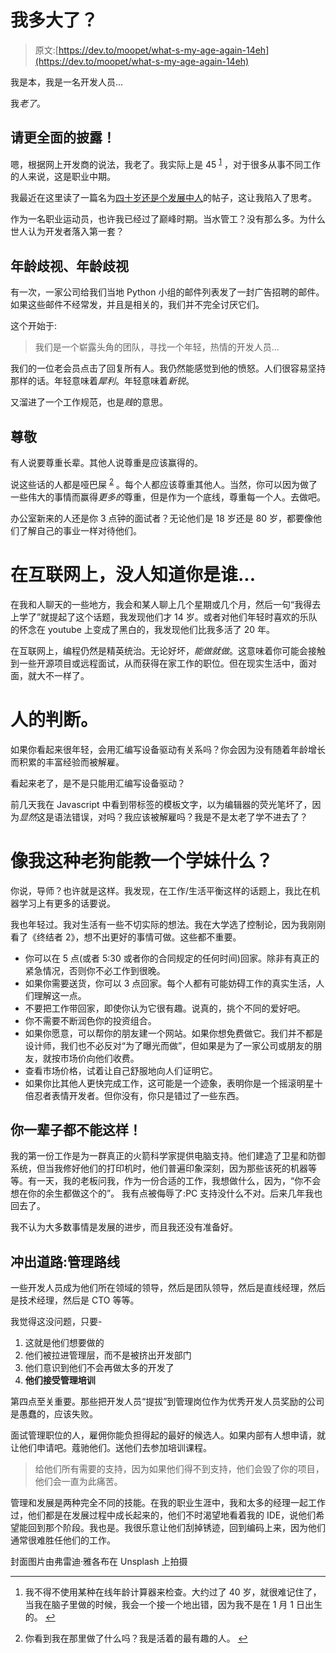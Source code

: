 # 我多大了？

> 原文:[https://dev.to/moopet/what-s-my-age-again-14eh](https://dev.to/moopet/what-s-my-age-again-14eh)

我是本，我是一名开发人员...

我*老了*。

## [](#fuller-disclosure-please)请更全面的披露！

嗯，根据网上开发商的说法，我老了。我实际上是 45 <sup id="fnref1">[1](#fn1)</sup> ，对于很多从事不同工作的人来说，这是职业中期。

我最近在这里读了一篇名为[四十岁还是个发展中人](https://dev.to/sandordargo/forty-and-still-a-dev-1hb3)的帖子，这让我陷入了思考。

作为一名职业运动员，也许我已经过了巅峰时期。当水管工？没有那么多。为什么世人认为开发者落入第一套？

## [](#ageism-schmagism)年龄歧视、年龄歧视

有一次，一家公司给我们当地 Python 小组的邮件列表发了一封广告招聘的邮件。如果这些邮件不经常发，并且是相关的，我们并不完全讨厌它们。

这个开始于:

> 我们是一个崭露头角的团队，寻找一个年轻，热情的开发人员...

我们的一位老会员点击了回复所有人。我仍然能感觉到他的愤怒。人们很容易坚持那样的话。年轻意味着*犀利*。年轻意味着*新锐*。

又溜进了一个工作规范，也是*贱*的意思。

## [](#respect)尊敬

有人说要尊重长辈。其他人说尊重是应该赢得的。

说这些话的人都是哑巴屎 <sup id="fnref2">[2](#fn2)</sup> 。每个人都应该尊重其他人。当然，你可以因为做了一些伟大的事情而赢得*更多的*尊重，但是作为一个底线，尊重每一个人。去做吧。

办公室新来的人还是你 3 点钟的面试者？无论他们是 18 岁还是 80 岁，都要像他们了解自己的事业一样对待他们。

# [](#on-the-internet-nobody-knows-youre)在互联网上，没人知道你是谁...

在我和人聊天的一些地方，我会和某人聊上几个星期或几个月，然后一句“我得去上学了”就提起了这个话题，我发现他们才 14 岁。或者对他们年轻时喜欢的乐队的怀念在 youtube 上变成了黑白的，我发现他们比我多活了 20 年。

在互联网上，编程仍然是精英统治。无论好坏，*能做就做*。这意味着你可能会接触到一些开源项目或远程面试，从而获得在家工作的职位。但在现实生活中，面对面，就大不一样了。

# [](#people-judge)人的判断。

如果你看起来很年轻，会用汇编写设备驱动有关系吗？你会因为没有随着年龄增长而积累的丰富经验而被解雇。

看起来老了，是不是只能用汇编写设备驱动？

前几天我在 Javascript 中看到带标签的模板文字，以为编辑器的荧光笔坏了，因为*显然*这是语法错误，对吗？我应该被解雇吗？我是不是太老了学不进去了？

# [](#what-can-old-dog-like-me-teach-a-junior)像我这种老狗能教一个学妹什么？

你说，导师？也许就是这样。我发现，在工作/生活平衡这样的话题上，我比在机器学习上有更多的话要说。

我也年轻过。我对生活有一些不切实际的想法。我在大学选了控制论，因为我刚刚看了《终结者 2》，想不出更好的事情可做。这些都不重要。

*   你可以在 5 点(或者 5:30 或者你的合同规定的任何时间)回家。除非有真正的紧急情况，否则你不必工作到很晚。
*   如果你需要送货，你可以 3 点回家。每个人都有可能妨碍工作的真实生活，人们理解这一点。
*   不要把工作带回家，即使你认为它很有趣。说真的，挑个不同的爱好吧。
*   你不需要不断润色你的投资组合。
*   如果你愿意，可以帮你的朋友建一个网站。如果你想免费做它。我们并不都是设计师，我们也不必反对“为了曝光而做”，但如果是为了一家公司或朋友的朋友，就按市场价向他们收费。
*   查看市场价格，试着让自己舒服地向人们证明它。
*   如果你比其他人更快完成工作，这可能是一个迹象，表明你是一个摇滚明星十倍忍者表情开发者。但你没有，你只是错过了一些东西。

## [](#you-cant-do-this-for-the-rest-of-your-life)你一辈子都不能这样！

我的第一份工作是为一群真正的火箭科学家提供电脑支持。他们建造了卫星和防御系统，但当我修好他们的打印机时，他们普遍印象深刻，因为那些该死的机器等等。有一天，我的老板问我，作为一份合适的工作，我想做什么，因为，“你不会想在你的余生都做这个的”。
我有点被侮辱了:PC 支持没什么不对。后来几年我也回去了。

我不认为大多数事情是发展的进步，而且我还没有准备好。

## [](#careering-off-the-road-the-management-route)冲出道路:管理路线

一些开发人员成为他们所在领域的领导，然后是团队领导，然后是直线经理，然后是技术经理，然后是 CTO 等等。

我觉得这没问题，只要-

1.  这就是他们想要做的
2.  他们被拉进管理层，而不是被挤出开发部门
3.  他们意识到他们不会再做太多的开发了
4.  **他们接受管理培训**

第四点至关重要。那些把开发人员“提拔”到管理岗位作为优秀开发人员奖励的公司是愚蠢的，应该失败。

面试管理职位的人，雇佣你能负担得起的最好的候选人。如果内部有人想申请，就让他们申请吧。蔻驰他们。送他们去参加培训课程。

> 给他们所有需要的支持，因为如果他们得不到支持，他们会毁了你的项目，他们会一直为此痛苦。

管理和发展是两种完全不同的技能。在我的职业生涯中，我和太多的经理一起工作过，他们都是在发展过程中成长起来的，他们不时渴望地看着我的 IDE，说他们希望能回到那个阶段。我也是。我很乐意让他们刮掉锈迹，回到编码上来，因为他们通常很难胜任他们的工作。

封面图片由弗雷迪·雅各布在 Unsplash 上拍摄

* * *

1.  我不得不使用某种在线年龄计算器来检查。大约过了 40 岁，就很难记住了，当我在脑子里做的时候，我会一个接一个地出错，因为我不是在 1 月 1 日出生的。 [↩](#fnref1)

2.  你看到我在那里做了什么吗？我是活着的最有趣的人。 [↩](#fnref2)